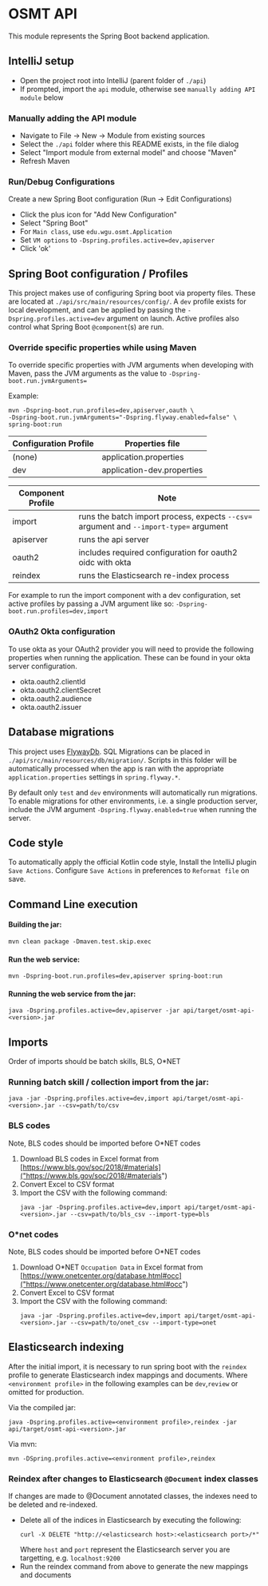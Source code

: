 # OSMT API
This module represents the Spring Boot backend application. 
 
## IntelliJ setup
  * Open the project root into IntelliJ (parent folder of `./api`)
  * If prompted, import the `api` module, otherwise see `manually adding API module` below

### Manually adding the API module
  * Navigate to File -> New -> Module from existing sources
  * Select the `./api` folder where this README exists, in the file dialog
  * Select "Import module from external model" and choose "Maven"
  * Refresh Maven 
    
### Run/Debug Configurations
  Create a new Spring Boot configuration (Run -> Edit Configurations)
  * Click the plus icon for "Add New Configuration"
  * Select "Spring Boot"
  * For `Main class`, use `edu.wgu.osmt.Application`
  * Set `VM options` to `-Dspring.profiles.active=dev,apiserver`
  * Click 'ok'

## Spring Boot configuration / Profiles
This project makes use of configuring Spring boot via property files. These are located at `./api/src/main/resources/config/`. A `dev` profile exists for 
  local development, and can be applied by passing the `-Dspring.profiles.active=dev` argument on launch. Active profiles also control what Spring Boot `@component`(s) are run.
  
### Override specific properties while using Maven
To override specific properties with JVM arguments when developing with Maven, pass the JVM arguments as the value to `-Dspring-boot.run.jvmArguments=`

Example:  
 ```
 mvn -Dspring-boot.run.profiles=dev,apiserver,oauth \
 -Dspring-boot.run.jvmArguments="-Dspring.flyway.enabled=false" \
 spring-boot:run
```


| Configuration Profile     | Properties file           |
| -----------               | -----------               |
| (none)                    | application.properties    |
| dev                       | application-dev.properties|

| Component Profile         | Note                                                    |
| ---                       | ---                                                     |
| import                    | runs the batch import process, expects `--csv=` argument and `--import-type=` argument | 
| apiserver                 | runs the api server                                     |
| oauth2                    | includes required configuration for oauth2 oidc with okta|
| reindex                   | runs the Elasticsearch re-index process |

For example to run the import component with a dev configuration, set active profiles by passing a JVM argument like so:
`-Dspring-boot.run.profiles=dev,import`

### OAuth2 Okta configuration
To use okta as your OAuth2 provider you will need to provide the following properties when running the application. These can be found in your okta server configuration.
 * okta.oauth2.clientId      
 * okta.oauth2.clientSecret
 * okta.oauth2.audience
 * okta.oauth2.issuer

  
## Database migrations
This project uses [FlywayDb](https://flywaydb.org/). SQL Migrations can be placed in `./api/src/main/resources/db/migration/`.
Scripts in this folder will be automatically processed when the app is ran with the appropriate `application.properties` settings in `spring.flyway.*`. 

By default only `test` and `dev` environments will automatically run migrations. To enable migrations for other environments, i.e. a single production server, include the JVM argument `-Dspring.flyway.enabled=true`
when running the server. 

## Code style
To automatically apply the official Kotlin code style, Install the IntelliJ plugin `Save Actions`. Configure `Save Actions` in preferences to `Reformat file` on save.    

## Command Line execution
#### Building the jar:
```mvn clean package -Dmaven.test.skip.exec```

#### Run the web service:
```mvn -Dspring-boot.run.profiles=dev,apiserver spring-boot:run```

#### Running the web service from the jar:
```java -Dspring.profiles.active=dev,apiserver -jar api/target/osmt-api-<version>.jar```



## Imports
Order of imports should be batch skills, BLS, O*NET

### Running batch skill / collection import from the jar:
```
java -jar -Dspring.profiles.active=dev,import api/target/osmt-api-<version>.jar --csv=path/to/csv    
```
### BLS codes
Note, BLS codes should be imported before O*NET codes
1) Download BLS codes in Excel format from [https://www.bls.gov/soc/2018/#materials]("https://www.bls.gov/soc/2018/#materials")
2) Convert Excel to CSV format
3) Import the CSV with the following command:
    ```
    java -jar -Dspring.profiles.active=dev,import api/target/osmt-api-<version>.jar --csv=path/to/bls_csv --import-type=bls    
    ```

### O*net codes
Note, BLS codes should be imported before O*NET codes
1) Download O*NET `Occupation Data` in Excel format from [https://www.onetcenter.org/database.html#occ]("https://www.onetcenter.org/database.html#occ")
2) Convert Excel to CSV format
3) Import the CSV with the following command:
    ```
    java -jar -Dspring.profiles.active=dev,import api/target/osmt-api-<version>.jar --csv=path/to/onet_csv --import-type=onet    
    ```

## Elasticsearch indexing
After the initial import, it is necessary to run spring boot with the `reindex` profile to generate Elasticsearch index mappings and documents. Where `<environment profile>` in the following examples can be `dev`,`review` or omitted for production. 

Via the compiled jar:
```
java -Dspring.profiles.active=<environment profile>,reindex -jar api/target/osmt-api-<version>.jar 
``` 

Via mvn:
```
mvn -DSpring.profiles.active=<environment profile>,reindex
```

### Reindex after changes to Elasticsearch `@Document` index classes
If changes are made to @Document annotated classes, the indexes need to be deleted and re-indexed. 
* Delete all of the indices in Elasticsearch by executing the following:
    ```
    curl -X DELETE "http://<elasticsearch host>:<elasticsearch port>/*" 
    ``` 
    Where `host` and `port` represent the Elasticsearch server you are targetting, e.g. `localhost:9200` 
* Run the reindex command from above to generate the new mappings and documents
